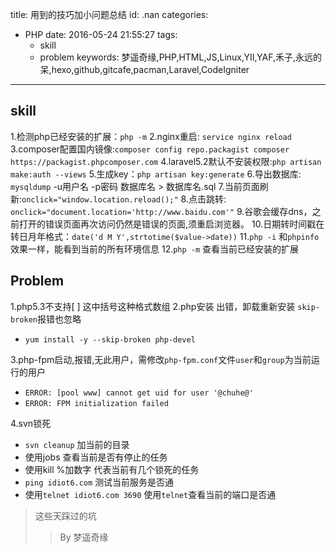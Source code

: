 title: 用到的技巧加小问题总结
id: .nan
categories:
  - PHP
date: 2016-05-24 21:55:27
tags: 
	- skill
	- problem
keywords: 梦遥奇缘,PHP,HTML,JS,Linux,YII,YAF,禾子,永远的呆,hexo,github,gitcafe,pacman,Laravel,CodeIgniter
---

## skill
1.检测php已经安装的扩展：`php -m`
2.nginx重启: `service nginx reload`
3.composer配置国内镜像:`composer config repo.packagist composer https://packagist.phpcomposer.com`
4.laravel5.2默认不安装权限:`php artisan make:auth --views`
5.生成key：`php artisan key:generate`
6.导出数据库: `mysqldump` -u用户名 -p密码 数据库名 > 数据库名.sql 
7.当前页面刷新:`onclick="window.location.reload();"`
8.点击跳转: `onclick="document.location='http://www.baidu.com'"`
9.谷歌会缓存dns，之前打开的错误页面再次访问仍然是错误的页面,须重启浏览器。
10.日期转时间戳在转日月年格式：`date('d M Y',strtotime($value->date))`
11.`php -i` 和`phpinfo`效果一样，能看到当前的所有环境信息
12.`php -m` 查看当前已经安装的扩展
## Problem
1.php5.3不支持[ ] 这中括号这种格式数组
2.php安装 出错，卸载重新安装  `skip-broken`报错也忽略
+ `yum install -y --skip-broken php-devel`

3.php-fpm启动,报错,无此用户，需修改`php-fpm.conf`文件`user`和`group`为当前运行的用户
+ `ERROR: [pool www] cannot get uid for user '@chuhe@'`
+ `ERROR: FPM initialization failed`

4.svn锁死
+ `svn cleanup` 加当前的目录
+ 使用jobs 查看当前是否有停止的任务
+ 使用kill %加数字   代表当前有几个锁死的任务
+ `ping idiot6.com` 测试当前服务是否通
+ 使用`telnet idiot6.com 3690`   使用`telnet`查看当前的端口是否通

> 这些天踩过的坑
 >> By 梦遥奇缘
